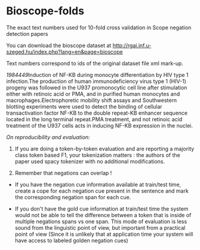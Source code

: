 # Bioscope-folds
The exact text numbers used for 10-fold cross validation in Scope negation detection papers

You can download the bioscope dataset at  http://rgai.inf.u-szeged.hu/index.php?lang=en&page=bioscope 

Text numbers correspond to ids of the original dataset file xml mark-up.


<Document type="Biological_abstract"><DocID type="PMID"> *1984449*</DocID><DocumentPart type="Title"><sentence id="S1.1">Induction of NF-KB during monocyte differentiation by HIV type 1 infection.</sentence></DocumentPart><DocumentPart type="AbstractText"><sentence id="S1.2">The production of human immunodeficiency virus type 1 (HIV-1) progeny was followed in the U937 promonocytic cell line after stimulation either with retinoic acid or PMA, and in purified human monocytes and macrophages.</sentence><sentence id="S1.3">Electrophoretic mobility shift assays and Southwestern blotting experiments were used to detect the binding of cellular transactivation factor NF-KB to the double repeat-KB enhancer sequence located in the long terminal repeat.</sentence><sentence id="S1.4">PMA treatment, and <xcope id="X1.4.1"><cue type="negation" ref="X1.4.1">not</cue> retinoic acid treatment of the U937 cells</xcope> acts in inducing NF-KB expression in the nuclei.</sentence>



*On reproducibility and evaluation:*

1. If you are doing a token-by-token evaluation and are reporting a majority class token based F1, your tokenization matters : the authors of the paper used spacy <link> tokenizer with no additional modifications.

2. Remember that negations can overlap !

* If you have the negation cue information available at train/test time, create a cope for each negation cue present in the sentence and  mark the corresponding  negation span for each cue.  

* If you don't have the  gold cue information at train/test time the system would not be able to tell the difference between a token that is inside of multiple negations spans vs one span.  This mode of evaluation is less sound from the linguistic point of view, but important from a practical point of view (Since it is unlikely that at application time your system will have access to labeled golden negation cues)

